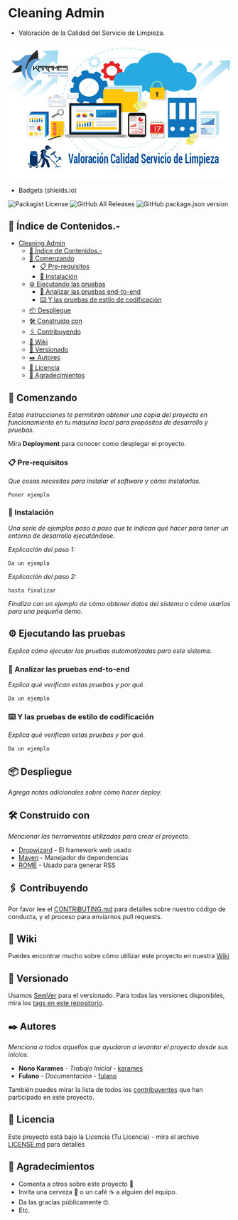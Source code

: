 # Cleaning Admin

- Valoración de la Calidad del Servicio de Limpieza.

![Imagen del curso](img/fondo.png)

- Badgets (shields.io)

![Packagist License](https://img.shields.io/packagist/l/karames/curso-markdown-master)
![GitHub All Releases](https://img.shields.io/github/downloads/karames/curso-markdown-master/total?style=flat-square)
![GitHub package.json version](https://img.shields.io/github/package-json/v/karames/curso-markdown-master?style=flat-square)

## 📑 Índice de Contenidos.-

<!-- TOC -->

- [Cleaning Admin](#cleaning-admin)
  - [📑 Índice de Contenidos.-](#📑-índice-de-contenidos-)
  - [🚀 Comenzando](#🚀-comenzando)
    - [📋 Pre-requisitos](#📋-pre-requisitos)
    - [🔧 Instalación](#🔧-instalación)
  - [⚙️ Ejecutando las pruebas](#⚙️-ejecutando-las-pruebas)
    - [🔩 Analizar las pruebas end-to-end](#🔩-analizar-las-pruebas-end-to-end)
    - [⌨️ Y las pruebas de estilo de codificación](#⌨️-y-las-pruebas-de-estilo-de-codificación)
  - [📦 Despliegue](#📦-despliegue)
  - [🛠 Construido con](#🛠-construido-con)
  - [🖇️ Contribuyendo](#🖇️-contribuyendo)
  - [📖 Wiki](#📖-wiki)
  - [📌 Versionado](#📌-versionado)
  - [✒️ Autores](#✒️-autores)
  - [📄 Licencia](#📄-licencia)
  - [🎁 Agradecimientos](#🎁-agradecimientos)

<!-- /TOC -->

## 🚀 Comenzando

_Estas instrucciones te permitirán obtener una copia del proyecto en funcionamiento en tu máquina local para propósitos de desarrollo y pruebas._

Mira **Deployment** para conocer como desplegar el proyecto.

### 📋 Pre-requisitos

_Que cosas necesitas para instalar el software y cómo instalarlas._

```text
Poner ejemplo
```

### 🔧 Instalación

_Una serie de ejemplos paso a paso que te indican qué hacer para tener un entorno de desarrollo ejecutándose._

_Explicación del paso 1:_

```text
Da un ejemplo
```

_Explicación del paso 2:_

```text
hasta finalizar
```

_Finaliza con un ejemplo de cómo obtener datos del sistema o cómo usarlos para una pequeña demo._

## ⚙️ Ejecutando las pruebas

_Explica cómo ejecutar las pruebas automatizadas para este sistema._

### 🔩 Analizar las pruebas end-to-end

_Explica qué verifican estas pruebas y por qué._

```text
Da un ejemplo
```

### ⌨️ Y las pruebas de estilo de codificación

_Explica qué verifican estas pruebas y por qué._

```text
Da un ejemplo
```

## 📦 Despliegue

_Agrega notas adicionales sobre cómo hacer deploy._

## 🛠 Construido con

_Mencionar las herramientas utilizadas para crear el proyecto._

- [Dropwizard](http://www.dropwizard.io/1.0.2/docs/) - El framework web usado
- [Maven](https://maven.apache.org/) - Manejador de dependencias
- [ROME](https://rometools.github.io/rome/) - Usado para generar RSS

## 🖇️ Contribuyendo

Por favor lee el [CONTRIBUTING.md](https://gist.github.com/karames/xxxxxx) para detalles sobre nuestro código de conducta, y el proceso para enviarnos pull requests.

## 📖 Wiki

Puedes encontrar mucho sobre cómo utilizar este proyecto en nuestra [Wiki](https://github.com/karames/proyecto/wiki)

## 📌 Versionado

Usamos [SemVer](http://semver.org/) para el versionado. Para todas las versiones disponibles, mira los [tags en este repositorio](https://github.com/karames/proyecto/tags).

## ✒️ Autores

_Menciona a todos aquellos que ayudaron a levantar el proyecto desde sus inicios._

- **Nono Karames** - _Trabajo Inicial_ - [karames](https://github.com/karames)
- **Fulano** - _Documentación_ - [fulano](https://github.com/fulano)

También puedes mirar la lista de todos los [contribuyentes](https://github.com/karames/project/contributors) que han participado en este proyecto.

## 📄 Licencia

Este proyecto está bajo la Licencia (Tu Licencia) - mira el archivo [LICENSE.md](LICENSE.md) para detalles

## 🎁 Agradecimientos

- Comenta a otros sobre este proyecto 📢
- Invita una cerveza 🍺 o un café ☕ a alguien del equipo.
- Da las gracias públicamente 🤓.
- Etc.
